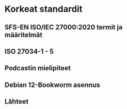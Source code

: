 # Korkeat standardit

## SFS-EN ISO/IEC 27000:2020 termit ja määritelmät

## ISO 27034-1 - 5

## Podcastin mielipiteet

## Debian 12-Bookworm asennus

## Lähteet
